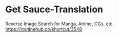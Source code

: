 # Get Sauce-Translation
Reverse Image Search for Manga, Anime, CGs, etc. https://routinehub.co/shortcut/3548
